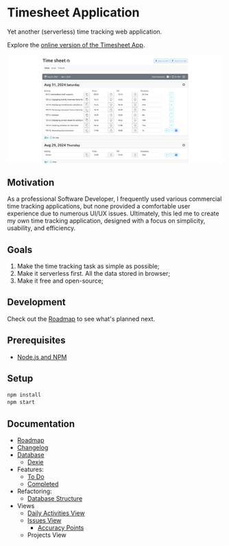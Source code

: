 # Timesheet Application

Yet another (serverless) time tracking web application. 

Explore the [online version of the Timesheet App](https://time.e-dreams.lv/).

![Timesheet Application](./docs/screenshot.png)

## Motivation

As a professional Software Developer, I frequently used various commercial time tracking applications, but none provided a comfortable user experience due to numerous UI/UX issues. Ultimately, this led me to create my own time tracking application, designed with a focus on simplicity, usability, and efficiency.

## Goals

1. Make the time tracking task as simple as possible;
2. Make it serverless first. All the data stored in browser;
3. Make it free and open-source;

## Development

Check out the [Roadmap](./docs/roadmap.md) to see what's planned next.

## Prerequisites

* [Node.js and NPM](https://nodejs.org/en)

## Setup

```bash
npm install
npm start
```

## Documentation

* [Roadmap](/docs/roadmap.md)
* [Changelog](./docs/changelog.md)
* [Database](./docs/database.md)
  * [Dexie](./docs/dexie.md)
* Features:
  * [To Do](./docs/todo.md)
  * [Completed](./docs/completed.md)
* Refactoring:
  * [Database Structure](./docs/refactoring/database_structure.md)
* Views
  * [Daily Activities View](./docs/views/daily_activity.md)
  * [Issues View](./docs/views/issues.md)
    * [Accuracy Points](./docs/accuracy_points.md)
  * Projects View
